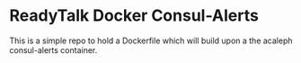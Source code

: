 ReadyTalk Docker Consul-Alerts
==============================

This is a simple repo to hold a Dockerfile which will build upon a the acaleph consul-alerts container.
